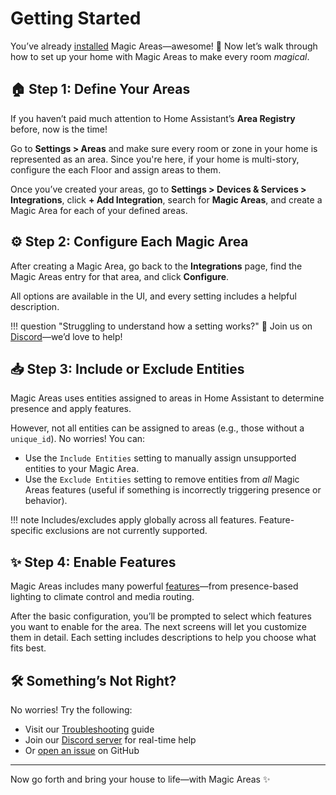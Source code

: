 # Getting Started

You’ve already [installed](installation.md) Magic Areas—awesome! 🎉
Now let’s walk through how to set up your home with Magic Areas to make every room *magical*.

## 🏠 Step 1: Define Your Areas

If you haven’t paid much attention to Home Assistant’s **Area Registry** before, now is the time!

Go to **Settings > Areas** and make sure every room or zone in your home is represented as an area. Since you're here, if your home is multi-story, configure the each Floor and assign areas to them.

Once you’ve created your areas, go to **Settings > Devices & Services > Integrations**, click **+ Add Integration**, search for **Magic Areas**, and create a Magic Area for each of your defined areas.

## ⚙️ Step 2: Configure Each Magic Area

After creating a Magic Area, go back to the **Integrations** page, find the Magic Areas entry for that area, and click **Configure**.

All options are available in the UI, and every setting includes a helpful description.

!!! question "Struggling to understand how a setting works?"
    💬 Join us on [Discord](https://discord.gg/3yu2F7bSaT)—we’d love to help!

## 📥 Step 3: Include or Exclude Entities

Magic Areas uses entities assigned to areas in Home Assistant to determine presence and apply features.

However, not all entities can be assigned to areas (e.g., those without a `unique_id`). No worries! You can:

- Use the `Include Entities` setting to manually assign unsupported entities to your Magic Area.
- Use the `Exclude Entities` setting to remove entities from *all* Magic Areas features (useful if something is incorrectly triggering presence or behavior).

!!! note
    Includes/excludes apply globally across all features. Feature-specific exclusions are not currently supported.

## ✨ Step 4: Enable Features

Magic Areas includes many powerful [features](../features/index.md)—from presence-based lighting to climate control and media routing.

After the basic configuration, you’ll be prompted to select which features you want to enable for the area. The next screens will let you customize them in detail. Each setting includes descriptions to help you choose what fits best.

## 🛠️ Something’s Not Right?

No worries! Try the following:

- Visit our [Troubleshooting](troubleshooting.md) guide
- Join our [Discord server](https://discord.gg/3yu2F7bSaT) for real-time help
- Or [open an issue](https://github.com/jseidl/magic-areas/issues) on GitHub

---

Now go forth and bring your house to life—with Magic Areas ✨
